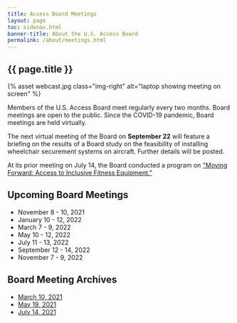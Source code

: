 ```yaml
---
title: Access Board Meetings
layout: page
toc: sidenav.html
banner-title: About the U.S. Access Board
permalink: /about/meetings.html
---
```


## {{ page.title }}

{% asset webcast.jpg class="img-right" alt="laptop showing meeting on screen" %}

Members of the U.S. Access Board meet regularly every two months. Board meetings are open to the public. Since the COVID-19 pandemic, Board meetings are held virtually.  

The next virtual meeting of the Board on **September 22** will feature a briefing on the results of a Board study on the feasibility of installing wheelchair securement systems on aircraft. Further details will be posted. 

At its prior meeting on July 14, the Board conducted a program on ["Moving Forward: Access to Inclusive Fitness Equipment."](https://www.access-board.gov/news/2021/07/15/u-s-access-board-holds-virtual-meeting-on-inclusive-exercise-and-fitness-equipment/)
 
## Upcoming Board Meetings

-   November 8 - 10, 2021
-   January 10 - 12, 2022
-   March 7 - 9, 2022
-   May 10 - 12, 2022
-   July 11 - 13, 2022
-   September 12 - 14, 2022
-   November 7 - 9, 2022

## Board Meeting Archives

- [March 10, 2021](https://www.youtube.com/watch?v=xI1j1V1SyjE)
- [May 19, 2021](https://www.youtube.com/watch?v=-0YkBZZEoss)
- [July 14, 2021](https://www.youtube.com/watch?v=078ZOzcZaSs)
